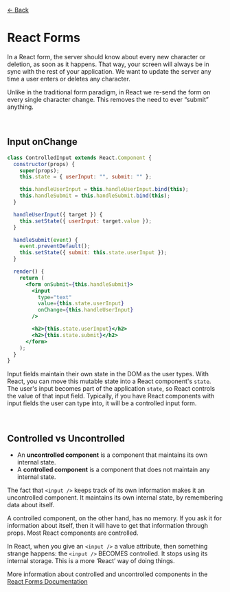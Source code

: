 [&larr; Back](./README.md)

# React Forms

In a React form, the server should know about every new character or deletion, as soon as it happens. That way, your screen will always be in sync with the rest of your application. We want to update the server any time a user enters or deletes any character.

Unlike in the traditional form paradigm, in React we re-send the form on every single character change. This removes the need to ever “submit” anything.

<br>

## Input onChange

```jsx
class ControlledInput extends React.Component {
  constructor(props) {
    super(props);
    this.state = { userInput: "", submit: "" };

    this.handleUserInput = this.handleUserInput.bind(this);
    this.handleSubmit = this.handleSubmit.bind(this);
  }

  handleUserInput({ target }) {
    this.setState({ userInput: target.value });
  }

  handleSubmit(event) {
    event.preventDefault();
    this.setState({ submit: this.state.userInput });
  }

  render() {
    return (
      <form onSubmit={this.handleSubmit}>
        <input
          type="text"
          value={this.state.userInput}
          onChange={this.handleUserInput}
        />

        <h2>{this.state.userInput}</h2>
        <h2>{this.state.submit}</h2>
      </form>
    );
  }
}
```

Input fields maintain their own state in the DOM as the user types. With React, you can move this mutable state into a React component's `state`. The user's input becomes part of the application `state`, so React controls the value of that input field. Typically, if you have React components with input fields the user can type into, it will be a controlled input form.

<br>

## Controlled vs Uncontrolled

- An **uncontrolled component** is a component that maintains its own internal state.
- A **controlled component** is a component that does not maintain any internal state.

The fact that `<input />` keeps track of its own information makes it an uncontrolled component. It maintains its own internal state, by remembering data about itself.

A controlled component, on the other hand, has no memory. If you ask it for information about itself, then it will have to get that information through props. Most React components are controlled.

In React, when you give an `<input />` a value attribute, then something strange happens: the `<input />` BECOMES controlled. It stops using its internal storage. This is a more ‘React’ way of doing things.

More information about controlled and uncontrolled components in the [React Forms Documentation](https://reactjs.org/docs/forms.html)

<br>
